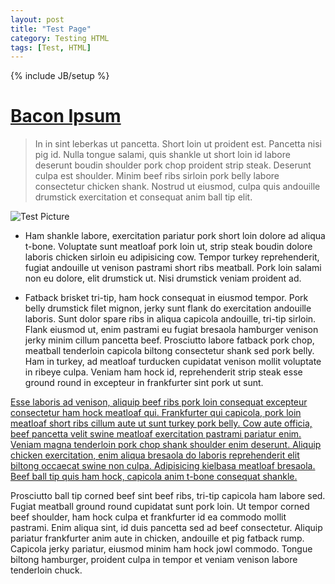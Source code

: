```yaml
---
layout: post
title: "Test Page"
category: Testing HTML
tags: [Test, HTML]
---
```

{% include JB/setup %}

# [Bacon Ipsum](http://baconipsum.com/)

>In in sint leberkas ut pancetta. Short loin ut proident est. Pancetta nisi pig id. Nulla tongue salami, quis shankle ut short loin id labore deserunt boudin shoulder pork chop proident strip steak. Deserunt culpa est shoulder. Minim beef ribs sirloin pork belly labore consectetur chicken shank. Nostrud ut eiusmod, culpa quis andouille drumstick exercitation et consequat anim ball tip elit.

![Test Picture](http://www.zmescience.com/wp-content/uploads/2011/03/penguin.jpg)

- Ham shankle labore, exercitation pariatur pork short loin dolore ad aliqua t-bone. Voluptate sunt meatloaf pork loin ut, strip steak boudin dolore laboris chicken sirloin eu adipisicing cow. Tempor turkey reprehenderit, fugiat andouille ut venison pastrami short ribs meatball. Pork loin salami non eu dolore, elit drumstick ut. Nisi drumstick veniam proident ad.

- Fatback brisket tri-tip, ham hock consequat in eiusmod tempor. Pork belly drumstick filet mignon, jerky sunt flank do exercitation andouille laboris. Sunt dolor spare ribs in aliqua capicola andouille, tri-tip sirloin. Flank eiusmod ut, enim pastrami eu fugiat bresaola hamburger venison jerky minim cillum pancetta beef. Prosciutto labore fatback pork chop, meatball tenderloin capicola biltong consectetur shank sed pork belly. Ham in turkey, ad meatloaf turducken cupidatat venison mollit voluptate in ribeye culpa. Veniam ham hock id, reprehenderit strip steak esse ground round in excepteur in frankfurter sint pork ut sunt.

[Esse laboris ad venison, aliquip beef ribs pork loin consequat excepteur consectetur ham hock meatloaf qui. Frankfurter qui capicola, pork loin meatloaf short ribs cillum aute ut sunt turkey pork belly. Cow aute officia, beef pancetta velit swine meatloaf exercitation pastrami pariatur enim. Veniam magna tenderloin pork chop shank shoulder enim deserunt. Aliquip chicken exercitation, enim aliqua bresaola do laboris reprehenderit elit biltong occaecat swine non culpa. Adipisicing kielbasa meatloaf bresaola. Beef ball tip quis ham hock, capicola anim t-bone consequat shankle.](http://cfile10.uf.tistory.com/media/1163A83E4EA13F5623A787)

Prosciutto ball tip corned beef sint beef ribs, tri-tip capicola ham labore sed. Fugiat meatball ground round cupidatat sunt pork loin. Ut tempor corned beef shoulder, ham hock culpa et frankfurter id ea commodo mollit pastrami. Enim aliqua sint, id duis pancetta sed ad beef consectetur. Aliquip pariatur frankfurter anim aute in chicken, andouille et pig fatback rump. Capicola jerky pariatur, eiusmod minim ham hock jowl commodo. Tongue biltong hamburger, proident culpa in tempor et veniam venison labore tenderloin chuck.

<object width="480" height="360"><param name="movie" value="http://www.youtube.com/v/_O1hM-k3aUY?version=3&amp;hl=en_US&amp;rel=0"></param><param name="allowFullScreen" value="true"></param><param name="allowscriptaccess" value="always"></param><embed src="http://www.youtube.com/v/_O1hM-k3aUY?version=3&amp;hl=en_US&amp;rel=0" type="application/x-shockwave-flash" width="480" height="360" allowscriptaccess="always" allowfullscreen="true"></embed></object>

<object width="480" height="360"><param name="movie" value="http://www.youtube.com/v/_R9c_tK8yNA?version=3&amp;hl=en_US&amp;rel=0"></param><param name="allowFullScreen" value="true"></param><param name="allowscriptaccess" value="always"></param><embed src="http://www.youtube.com/v/_R9c_tK8yNA?version=3&amp;hl=en_US&amp;rel=0" type="application/x-shockwave-flash" width="480" height="360" allowscriptaccess="always" allowfullscreen="true"></embed></object>